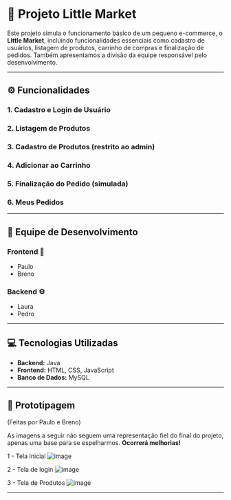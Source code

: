 # 🛒 Projeto Little Market

Este projeto simula o funcionamento básico de um pequeno e-commerce, o **Little Market**, incluindo funcionalidades essenciais como cadastro de usuários, listagem de produtos, carrinho de compras e finalização de pedidos. Também apresentamos a divisão da equipe responsável pelo desenvolvimento.

---

## ⚙️ Funcionalidades

### 1. Cadastro e Login de Usuário
### 2. Listagem de Produtos
### 3. Cadastro de Produtos (restrito ao admin)
### 4. Adicionar ao Carrinho
### 5. Finalização do Pedido (simulada)
### 6. Meus Pedidos

---

## 👥 Equipe de Desenvolvimento

### Frontend 🎨  
- Paulo  
- Breno

### Backend ⚙️  
- Laura  
- Pedro

---

## 💻 Tecnologias Utilizadas

- **Backend:** Java  
- **Frontend:** HTML, CSS, JavaScript  
- **Banco de Dados:** MySQL

---

## 🧩 Prototipagem
(Feitas por Paulo e Breno)

As imagens a seguir não seguem uma representação fiel do final do projeto, apenas uma base para se espelharmos. **Ocorrerá melhorias!** 

1 - Tela Inicial
![image](https://github.com/user-attachments/assets/2721fe1a-b644-4df6-9f71-b7b1bec481a7)

2 - Tela de login
![image](https://github.com/user-attachments/assets/053bbca8-677e-46da-9186-af9894c6e8eb)

3 - Tela de Produtos
![image](https://github.com/user-attachments/assets/ebe2fc7c-218c-4f67-84b3-b37ef82fb4e3)

---

